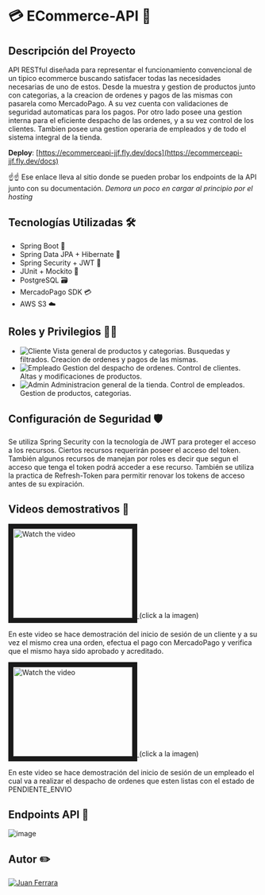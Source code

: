 # 💳 ECommerce-API 🛒 
## Descripción del Proyecto
API RESTful diseñada para representar el funcionamiento convencional de un tipico ecommerce buscando satisfacer todas las necesidades necesarias de uno de estos. Desde la muestra y gestion de productos junto con categorias, a la creacion de ordenes y pagos de las mismas con pasarela como MercadoPago.
A su vez cuenta con validaciones de seguridad automaticas para los pagos. Por otro lado posee una gestion interna para el eficiente despacho de las ordenes, y a su vez control de los clientes. Tambien posee una gestion operaria de empleados y de todo el sistema integral de la tienda.

**Deploy**: [https://ecommerceapi-jjf.fly.dev/docs](https://ecommerceapi-jjf.fly.dev/docs)

☝️☝️ Ese enlace lleva al sitio donde se pueden probar los endpoints de la API junto con su documentación. _Demora un poco en cargar al principio por el hosting_

## Tecnologías Utilizadas 🛠️
- Spring Boot 🌱
- Spring Data JPA + Hibernate 🔄
- Spring Security + JWT 🔐
- JUnit + Mockito 🧪
- PostgreSQL 🗃️
- MercadoPago SDK 💳
- AWS S3 ☁️

## Roles y Privilegios 🕵️‍♂️
- ![Cliente](https://img.shields.io/badge/Cliente-70F00C)   Vista general de productos y categorias. Busquedas y filtrados. Creacion de ordenes y pagos de las mismas.
- ![Empleado](https://img.shields.io/badge/Empleado-00FFD4)   Gestion del despacho de ordenes. Control de clientes. Altas y modificaciones de productos.
- ![Admin](https://img.shields.io/badge/Administrador-FF0000)   Administracion general de la tienda. Control de empleados. Gestion de productos, categorias.
  
## Configuración de Seguridad 🛡️
Se utiliza Spring Security con la tecnología de JWT para proteger el acceso a los recursos. Ciertos recursos requerirán poseer el acceso del token. También algunos recursos de manejan por roles es decir que segun el acceso que tenga el token podrá acceder a ese recurso.
También se utiliza la practica de Refresh-Token para permitir renovar los tokens de acceso antes de su expiración.

## Videos demostrativos 🎥
<a href="http://www.youtube.com/watch?feature=player_embedded&v=PI67FHyEGFk" target="_blank">
 <img src="http://img.youtube.com/vi/PI67FHyEGFk/mqdefault.jpg" alt="Watch the video" width="240" height="180" border="10" />
</a> (click a la imagen)


En este video se hace demostración del inicio de sesión de un cliente y a su vez el mismo crea una orden, efectua el pago con MercadoPago y verifica que el mismo haya sido aprobado y acreditado.

<a href="http://www.youtube.com/watch?feature=player_embedded&v=1iermtoYg3g" target="_blank">
 <img src="http://img.youtube.com/vi/1iermtoYg3g/mqdefault.jpg" alt="Watch the video" width="240" height="180" border="10" />
</a> (click a la imagen)


En este video se hace demostración del inicio de sesión de un empleado el cual va a realizar el despacho de ordenes que esten listas con el estado de PENDIENTE_ENVIO

## Endpoints API 🚀

![image](https://github.com/JuanDouCore/EcommerceApi/assets/22947314/9564697b-3826-4ba5-896e-3451ba50137a)

## Autor ✏️
[![Juan Ferrara](https://img.shields.io/badge/LinkedIn-JuanFerrara-blue)](https://www.linkedin.com/in/juan-ferrara/)

